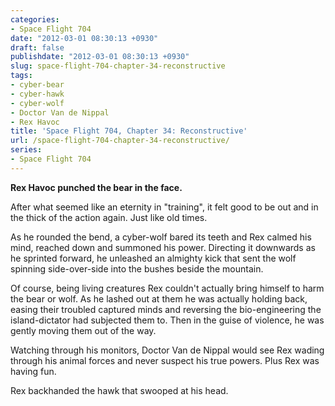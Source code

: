 ```yaml
---
categories:
- Space Flight 704
date: "2012-03-01 08:30:13 +0930"
draft: false
publishdate: "2012-03-01 08:30:13 +0930"
slug: space-flight-704-chapter-34-reconstructive
tags:
- cyber-bear
- cyber-hawk
- cyber-wolf
- Doctor Van de Nippal
- Rex Havoc
title: 'Space Flight 704, Chapter 34: Reconstructive'
url: /space-flight-704-chapter-34-reconstructive/
series:
- Space Flight 704
---
```

**Rex Havoc punched the bear in the face.**

After what seemed like an eternity in "training", it felt good to be out and in the thick of the action again. Just like old times.

As he rounded the bend, a cyber-wolf bared its teeth and Rex calmed his mind, reached down and summoned his power. Directing it downwards as he sprinted forward, he unleashed an almighty kick that sent the wolf spinning side-over-side into the bushes beside the mountain.

Of course, being living creatures Rex couldn't actually bring himself to harm the bear or wolf. As he lashed out at them he was actually holding back, easing their troubled captured minds and reversing the bio-engineering the island-dictator had subjected them to. Then in the guise of violence, he was gently moving them out of the way.

Watching through his monitors, Doctor Van de Nippal would see Rex wading through his animal forces and never suspect his true powers. Plus Rex was having fun.

Rex backhanded the hawk that swooped at his head.
